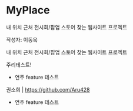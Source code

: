 # MyPlace


내 위치 근처 전시회/팝업 스토어 찾는 웹사이트 프로젝트

작성자: 이동욱


내 위치 근처 전시회/팝업 스토어 찾는 웹사이트 프로젝트


주리테스트!

- 연주 feature 테스트


권소희 | https://github.com/Aru428


- 연주 feature 테스트


